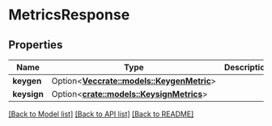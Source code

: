 # MetricsResponse

## Properties

Name | Type | Description | Notes
------------ | ------------- | ------------- | -------------
**keygen** | Option<[**Vec<crate::models::KeygenMetric>**](KeygenMetric.md)> |  | [optional]
**keysign** | Option<[**crate::models::KeysignMetrics**](KeysignMetrics.md)> |  | [optional]

[[Back to Model list]](../README.md#documentation-for-models) [[Back to API list]](../README.md#documentation-for-api-endpoints) [[Back to README]](../README.md)


